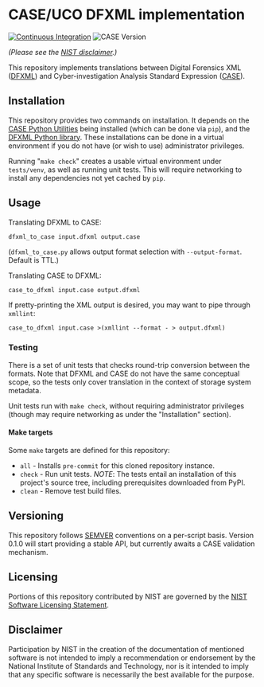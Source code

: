 # CASE/UCO DFXML implementation

[![Continuous Integration](https://github.com/casework/CASE-Implementation-Template-Python-CLI/actions/workflows/ci.yml/badge.svg)](https://github.com/casework/CASE-Implementation-Template-Python-CLI/actions/workflows/ci.yml)
![CASE Version](https://img.shields.io/badge/CASE%20Version-1.3.0-green)

_(Please see the [NIST disclaimer](#disclaimer).)_

This repository implements translations between Digital Forensics XML ([DFXML](http://forensicswiki.org/wiki/Category:Digital_Forensics_XML)) and Cyber-investigation Analysis Standard Expression ([CASE](https://caseontology.org/)).


## Installation

This repository provides two commands on installation.  It depends on the [CASE Python Utilities](https://github.com/casework/CASE-Utilities-Python) being installed (which can be done via `pip`), and the [DFXML Python library](https://github.com/dfxml-working-group/dfxml_python).  These installations can be done in a virtual environment if you do not have (or wish to use) administrator privileges.

Running "`make check`" creates a usable virtual environment under `tests/venv`, as well as running unit tests.  This will require networking to install any dependencies not yet cached by `pip`.


## Usage

Translating DFXML to CASE:

    dfxml_to_case input.dfxml output.case

(`dfxml_to_case.py` allows output format selection with `--output-format`.  Default is TTL.)

Translating CASE to DFXML:

    case_to_dfxml input.case output.dfxml

If pretty-printing the XML output is desired, you may want to pipe through `xmllint`:

    case_to_dfxml input.case >(xmllint --format - > output.dfxml)


### Testing

There is a set of unit tests that checks round-trip conversion between the formats.  Note that DFXML and CASE do not have the same conceptual scope, so the tests only cover translation in the context of storage system metadata.

Unit tests run with `make check`, without requiring administrator privileges (though may require networking as under the "Installation" section).


#### Make targets

Some `make` targets are defined for this repository:

* `all` - Installs `pre-commit` for this cloned repository instance.
* `check` - Run unit tests.  *NOTE*: The tests entail an installation of this project's source tree, including prerequisites downloaded from PyPI.
* `clean` - Remove test build files.


## Versioning

This repository follows [SEMVER](https://semver.org/) conventions on a per-script basis.  Version 0.1.0 will start providing a stable API, but currently awaits a CASE validation mechanism.


## Licensing

Portions of this repository contributed by NIST are governed by the [NIST Software Licensing Statement](LICENSE#nist-software-licensing-statement).


## Disclaimer

Participation by NIST in the creation of the documentation of mentioned software is not intended to imply a recommendation or endorsement by the National Institute of Standards and Technology, nor is it intended to imply that any specific software is necessarily the best available for the purpose.
